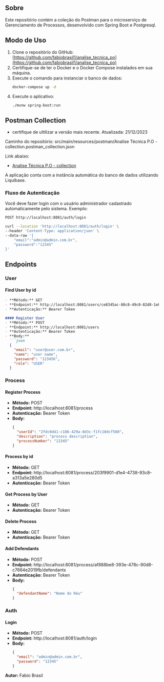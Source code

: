 
## Sobre
Este repositório contém a coleção do Postman para o microserviço de Gerenciamento de Processos, desenvolvido com Spring Boot e Postgresql.

## Modo de Uso
1. Clone o repositório do GitHub: [https://github.com/fabiobrasil1/analise_tecnica_po](https://github.com/fabiobrasil1/analise_tecnica_po)
2. Certifique-se de ter o Docker e o Docker Compose instalados em sua máquina.
3. Execute o comando para instanciar o banco de dados:
   ```bash
   docker-compose up -d
   ```
4. Execute o aplicativo:
   ```bash
   ./mvnw spring-boot:run
   ```

## Postman Collection

* certifique de ultilizar a versão mais recente.
Atualizada: 21/12/2023

Caminho do repositório:
src/main/resources/postman/Analise Técnica P.O - collection.postman_collection.json

Link abaixo:
- [Analise Técnica P.O - collection](src/main/resources/postman/Analise%20Técnica%20P.O%20-%20collection.postman_collection.json)

A aplicação conta com a instância automática do banco de dados utilizando Liquibase.

### Fluxo de Autenticação
Você deve fazer login com o usuário administrador cadastrado automaticamente pelo sistema. Exemplo:
```bash
POST http://localhost:8081/auth/login

curl --location 'http://localhost:8081/auth/login' \
--header 'Content-Type: application/json' \
--data-raw '{
    "email":"admin@admin.com.br",
    "password":"12345"
}'
```

## Endpoints

### User

#### Find User by id
```markdown
- **Método:** GET
- **Endpoint:** http://localhost:8081/users/ce8345ac-80c8-49c0-82d8-1e83ebe5588b
- **Autenticação:** Bearer Token

#### Register User
- **Método:** POST
- **Endpoint:** http://localhost:8081/users
- **Autenticação:** Bearer Token
- **Body:**
  ```json
  {
    "email": "user@user.com.br",
    "name": "user name",
    "password": "123456",
    "role": "USER"
  }
  ```

### Process

#### Register Process
- **Método:** POST
- **Endpoint:** http://localhost:8081/process
- **Autenticação:** Bearer Token
- **Body:**
  ```json
  {
    "userId": "2fdc0d41-c186-429a-8d3c-f1fc10dcf580",
    "description": "process description",
    "processNumber": "12345"
  }
  ```

#### Process by id
- **Método:** GET
- **Endpoint:** http://localhost:8081/process/203f9901-d1e4-4738-93c8-a313a5e280d5
- **Autenticação:** Bearer Token

#### Get Process by User
- **Método:** GET
- **Autenticação:** Bearer Token

#### Delete Process
- **Método:** GET
- **Autenticação:** Bearer Token

#### Add Defendants
- **Método:** POST
- **Endpoint:** http://localhost:8081/process/af888be8-393e-478c-90d8-c7664e2019fb/defendants
- **Autenticação:** Bearer Token
- **Body:**
  ```json
  {
    "defendantName": "Nome do Réu"
  }
  ```

### Auth

#### Login
- **Método:** POST
- **Endpoint:** http://localhost:8081/auth/login
- **Body:**
  ```json
  {
    "email": "admin@admin.com.br",
    "password": "12345"
  }
  ```

**Autor:** Fabio Brasil
```